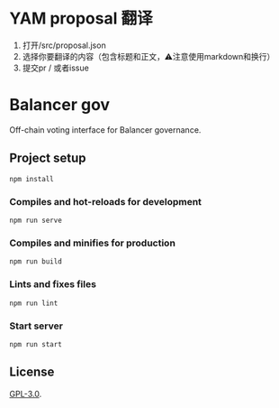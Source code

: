 # YAM proposal 翻译
1. 打开/src/proposal.json
2. 选择你要翻译的内容（包含标题和正文，⚠️注意使用markdown和换行）
3. 提交pr / 或者issue

# Balancer gov

Off-chain voting interface for Balancer governance.

## Project setup
```
npm install
```

### Compiles and hot-reloads for development
```
npm run serve
```

### Compiles and minifies for production
```
npm run build
```

### Lints and fixes files
```
npm run lint
```

### Start server
```
npm run start
```

## License

[GPL-3.0](LICENSE).
